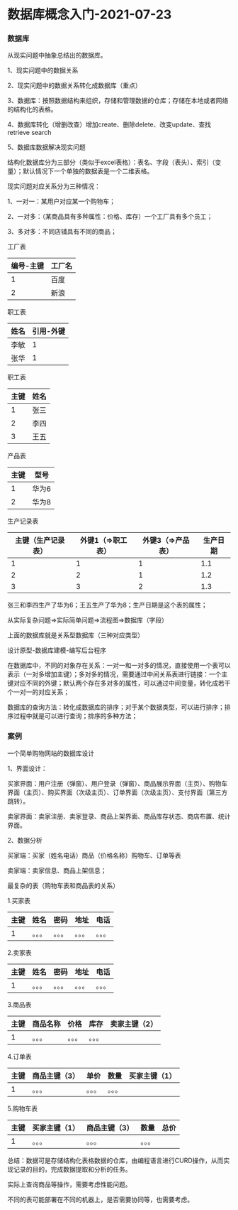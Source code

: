# 数据库概念入门-2021-07-23

### 数据库

从现实问题中抽象总结出的数据库。

1、现实问题中的数据关系

2、现实问题中的数据关系转化成数据库（重点）

3、数据库：按照数据结构来组织，存储和管理数据的仓库；存储在本地或者网络的结构化的表格。

4、数据库转化（增删改查）增加create、删除delete、改变update、查找retrieve search

5、数据库数据解决现实问题



结构化数据库分为三部分（类似于excel表格）：表名、字段（表头）、索引（变量）；默认情况下一个单独的数据表是一个二维表格。



现实问题对应关系分为三种情况：

1、一对一：某用户对应某一个购物车；

2、一对多：（某商品具有多种属性：价格、库存）一个工厂具有多个员工；

3、多对多：不同店铺具有不同的商品；

工厂表

| 编号-主键 | 工厂名 |
| ------ | ------ |
| 1 | 百度 |
| 2 | 新浪 |

职工表

| 姓名 | 引用-外键 |
| ---- | --------- |
| 李敏 | 1         |
| 张华 | 1         |

职工表

| 主键 | 姓名 |
| ---- | ---- |
| 1    | 张三 |
| 2    | 李四 |
| 3    | 王五 |

产品表

| 主键 | 型号  |
| ---- | ----- |
| 1    | 华为6 |
| 2    | 华为8 |

生产记录表

| 主键（生产记录表） | 外键1（=>职工表） | 外键3（=>产品表） | 生产日期 |
| ------------------ | ----------------- | ----------------- | -------- |
| 1                  | 1                 | 1                 | 1.1      |
| 2                  | 2                 | 1                 | 1.2      |
| 3                  | 3                 | 2                 | 1.3      |

张三和李四生产了华为6；王五生产了华为8；生产日期是这个表的属性；

从实际复杂问题=>实际简单问题=>流程图=>数据库（字段）

上面的数据库就是关系型数据库（三种对应类型）

设计原型-数据库建模-编写后台程序



在数据库中，不同的对象存在关系：一对一和一对多的情况，直接使用一个表可以表示（一对多增加主键）；多对多的情况，需要通过中间关系表进行链接：一个主键对应不同的外键；默认两个存在多对多的属性，可以通过中间变量，转化成若干个一对一的对应关系；

数据库的查询方法：转化成数据库的排序；对于某个数据类型，可以进行排序；排序过程中就是可以进行查询；排序的多种方法；



### 案例

一个简单购物网站的数据库设计

1、界面设计：

买家界面：用户注册（弹窗）、用户登录（弹窗）、商品展示界面（主页）、购物车界面（主页）、购买界面（次级主页）、订单界面（次级主页）、支付界面（第三方跳转）。

卖家界面：卖家注册、卖家登录、商品上架界面、商品库存状态、商店布置、统计界面。

2、数据分析

买家端：买家（姓名电话）商品（价格名称）购物车、订单等表

卖家端：卖家信息、商品上架信息；

最复杂的表（购物车表和商品表的关系）



1.买家表

| 主键 | 姓名   | 密码   | 地址   | 电话   |
| ---- | ------ | ------ | ------ | ------ |
| 1    | 。。。 | 。。。 | 。。。 | 。。。 |

 2.卖家表

| 主键 | 姓名   | 密码   | 地址   | 电话   |
| ---- | ------ | ------ | ------ | ------ |
| 1    | 。。。 | 。。。 | 。。。 | 。。。 |

3.商品表

| 主键 | 商品名称 | 价格   | 库存   | 卖家主键（2） |
| ---- | -------- | ------ | ------ | ------------- |
| 1    | 。。。   | 。。。 | 。。。 |               |

4.订单表

| 主键 | 商品主键（3） | 单价   | 数量   | 买家主键（1） |
| ---- | ------------- | ------ | ------ | ------------- |
| 1    | 。。。        | 。。。 | 。。。 |               |

5.购物车表

| 主键 | 买家主键（1） | 商品主键（3） | 数量   | 总价 |
| ---- | ------------- | ------------- | ------ | ---- |
| 1    | 。。。        | 。。。        | 。。。 |      |

总结：数据可是存储结构化表格数据的仓库，由编程语言进行CURD操作，从而实现记录的目的，完成数据提取和分析的任务。

实际上查询商品等操作，需要考虑性能问题。

不同的表可能部署在不同的机器上，是否需要协同等，也需要考虑。
